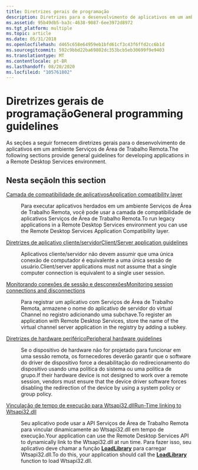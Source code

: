 ```yaml
---
title: Diretrizes gerais de programação
description: Diretrizes para o desenvolvimento de aplicativos em um ambiente Serviços de Área de Trabalho Remota.
ms.assetid: 95b49db5-ba3c-4638-9087-6ee3972d8972
ms.tgt_platform: multiple
ms.topic: article
ms.date: 05/31/2018
ms.openlocfilehash: d465c658e64959eb1bfd61cf3c43f6ffd2cc6b1d
ms.sourcegitcommit: 592c9bbd22ba69802dc353bcb5eb30699f9e9403
ms.translationtype: MT
ms.contentlocale: pt-BR
ms.lasthandoff: 08/20/2020
ms.locfileid: "105761802"
---
```

# <a name="general-programming-guidelines"></a><span data-ttu-id="8fb68-103">Diretrizes gerais de programação</span><span class="sxs-lookup"><span data-stu-id="8fb68-103">General programming guidelines</span></span>

<span data-ttu-id="8fb68-104">As seções a seguir fornecem diretrizes gerais para o desenvolvimento de aplicativos em um ambiente Serviços de Área de Trabalho Remota.</span><span class="sxs-lookup"><span data-stu-id="8fb68-104">The following sections provide general guidelines for developing applications in a Remote Desktop Services environment.</span></span>

## <a name="in-this-section"></a><span data-ttu-id="8fb68-105">Nesta seção</span><span class="sxs-lookup"><span data-stu-id="8fb68-105">In this section</span></span>

<dl> <dt>

[<span data-ttu-id="8fb68-106">Camada de compatibilidade de aplicativos</span><span class="sxs-lookup"><span data-stu-id="8fb68-106">Application compatibility layer</span></span>](application-compatibility-layer.md)
</dt> <dd>

<span data-ttu-id="8fb68-107">Para executar aplicativos herdados em um ambiente Serviços de Área de Trabalho Remota, você pode usar a camada de compatibilidade de aplicativos Serviços de Área de Trabalho Remota.</span><span class="sxs-lookup"><span data-stu-id="8fb68-107">To run legacy applications in a Remote Desktop Services environment you can use the Remote Desktop Services Application Compatibility layer.</span></span>

</dd> <dt>

[<span data-ttu-id="8fb68-108">Diretrizes de aplicativo cliente/servidor</span><span class="sxs-lookup"><span data-stu-id="8fb68-108">Client/Server application guidelines</span></span>](client-server-application-guidelines.md)
</dt> <dd>

<span data-ttu-id="8fb68-109">Aplicativos cliente/servidor não devem assumir que uma única conexão de computador é equivalente a uma única sessão de usuário.</span><span class="sxs-lookup"><span data-stu-id="8fb68-109">Client/server applications must not assume that a single computer connection is equivalent to a single user session.</span></span>

</dd> <dt>

[<span data-ttu-id="8fb68-110">Monitorando conexões de sessão e desconexões</span><span class="sxs-lookup"><span data-stu-id="8fb68-110">Monitoring session connections and disconnections</span></span>](monitoring-session-connections-and-disconnections.md)
</dt> <dd>

<span data-ttu-id="8fb68-111">Para registrar um aplicativo com Serviços de Área de Trabalho Remota, armazene o nome do aplicativo de servidor do virtual Channel no registro adicionando uma subchave.</span><span class="sxs-lookup"><span data-stu-id="8fb68-111">To register an application with Remote Desktop Services, store the name of the virtual channel server application in the registry by adding a subkey.</span></span>

</dd> <dt>

[<span data-ttu-id="8fb68-112">Diretrizes de hardware periférico</span><span class="sxs-lookup"><span data-stu-id="8fb68-112">Peripheral hardware guidelines</span></span>](peripheral-hardware-guidelines.md)
</dt> <dd>

<span data-ttu-id="8fb68-113">Se o dispositivo de hardware não for projetado para funcionar em uma sessão remota, os fornecedores deverão garantir que o software do driver de dispositivo force a desabilitação do redirecionamento do dispositivo usando uma política do sistema ou uma política de grupo.</span><span class="sxs-lookup"><span data-stu-id="8fb68-113">If their hardware device is not designed to work over a remote session, vendors must ensure that the device driver software forces disabling the redirection of the device by using a system policy or group policy.</span></span>

</dd> <dt>

[<span data-ttu-id="8fb68-114">Vinculação de tempo de execução para Wtsapi32.dll</span><span class="sxs-lookup"><span data-stu-id="8fb68-114">Run-Time linking to Wtsapi32.dll</span></span>](run-time-linking-to-wtsapi32-dll.md)
</dt> <dd>

<span data-ttu-id="8fb68-115">Seu aplicativo pode usar a API Serviços de Área de Trabalho Remota para vincular dinamicamente ao Wtsapi32.dll em tempo de execução.</span><span class="sxs-lookup"><span data-stu-id="8fb68-115">Your application can use the Remote Desktop Services API to dynamically link to the Wtsapi32.dll at run time.</span></span> <span data-ttu-id="8fb68-116">Para fazer isso, seu aplicativo deve chamar a função [**LoadLibrary**](/windows/desktop/api/libloaderapi/nf-libloaderapi-loadlibrarya) para carregar Wtsapi32.dll.</span><span class="sxs-lookup"><span data-stu-id="8fb68-116">To do this, your application should call the [**LoadLibrary**](/windows/desktop/api/libloaderapi/nf-libloaderapi-loadlibrarya) function to load Wtsapi32.dll.</span></span>

</dd> </dl>

 

 